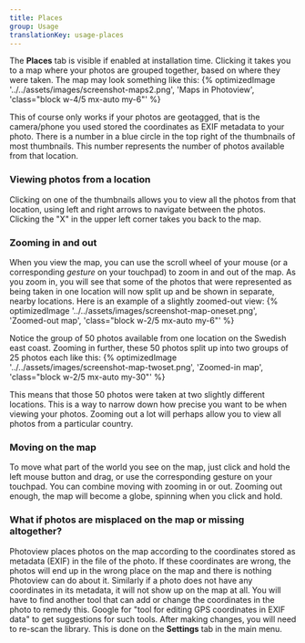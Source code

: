 ```yaml
---
title: Places
group: Usage
translationKey: usage-places
---
```


The **Places** tab is visible if enabled at installation time. Clicking it takes you to a map where your photos are grouped together, based on where they were taken. The map may look something like this:
{% optimizedImage '../../assets/images/screenshot-maps2.png', 'Maps in Photoview', 'class="block w-4/5 mx-auto my-6"' %}

This of course only works if your photos are geotagged, that is the camera/phone you used stored the coordinates as EXIF metadata to your photo. There is a number in a blue circle in the top right of the thumbnails of most thumbnails. This number represents the number of photos available from that location.

### Viewing photos from a location ###

Clicking on one of the thumbnails allows you to view all the photos from that location, using left and right arrows to navigate between the photos. Clicking the "X" in the upper left corner takes you back to the map. 

### Zooming in and out ###

When you view the map, you can use the scroll wheel of your mouse (or a corresponding _gesture_ on your touchpad) to zoom in and out of the map. As you zoom in, you will see that some of the photos that were represented as being taken in one location will now split up and be shown in separate, nearby locations. Here is an example of a slightly zoomed-out view: {% optimizedImage '../../assets/images/screenshot-map-oneset.png', 'Zoomed-out map', 'class="block w-2/5 mx-auto my-6"' %} 

Notice the group of 50 photos available from one location on the Swedish east coast. Zooming in further, these 50 photos split up into two groups of 25 photos each like this: {% optimizedImage '../../assets/images/screenshot-map-twoset.png', 'Zoomed-in map', 'class="block w-2/5 mx-auto my-30"' %} 

This means that those 50 photos were taken at two slightly different locations. This is a way to narrow down how precise you want to be when viewing your photos. Zooming out a lot will perhaps allow you to view all photos from a particular country.

### Moving on the map ###

To move what part of the world you see on the map, just click and hold the left mouse button and drag, or use the corresponding gesture on your touchpad.  You can combine moving with zooming in or out. Zooming out enough, the map will become a globe, spinning when you click and hold.

### What if photos are misplaced on the map or missing altogether? ###

Photoview places photos on the map according to the coordinates stored as metadata (EXIF) in the file of the photo. If these coordinates are wrong, the photos will end up in the wrong place on the map and there is nothing Photoview can do about it. Similarly if a photo does not have any coordinates in its metadata, it will not show up on the map at all. You will have to find another tool that can add or change the coordinates in the photo to remedy this. Google for "tool for editing GPS coordinates in EXIF data" to get suggestions for such tools. After making changes, you will need to re-scan the library. This is done on the **Settings** tab in the main menu.

